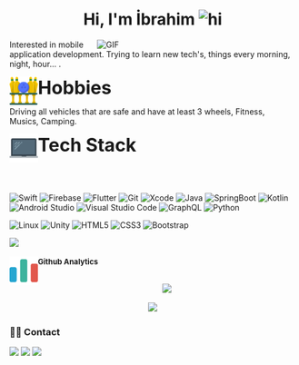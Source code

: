 

<h1 align="center">Hi, I'm İbrahim <img src="https://user-images.githubusercontent.com/1303154/88677602-1635ba80-d120-11ea-84d8-d263ba5fc3c0.gif" width="28px" alt="hi"></h1> 

<img align="right" alt="GIF" src="https://github.com/abhisheknaiidu/abhisheknaiidu/blob/master/code.gif?raw=true" width="350"/>

Interested in mobile application development. Trying to learn new tech's, things every morning, night, hour... .

<img src="trophy-sports-and-competition-svgrepo-com.svg" width="50" height="50" align="left" />
<font size="6"><b>Hobbies</b></font>
 
Driving all vehicles that are safe and have at least 3 wheels, Fitness, Musics, Camping.  

<img src="macbook-svgrepo-com.svg" width="50" height="50" align="left" />
<font size="6"><b>Tech Stack</b></font>
 <br>
 <br>
 <br>
 <br>

![Swift](https://img.shields.io/badge/-swift-F05138?style=for-the-badge&labelColor=black&logo=swift&logoColor=F05138)
![Firebase](https://img.shields.io/badge/-firebase-FFCA28?style=for-the-badge&labelColor=black&logo=firebase&logoColor=FFCA28)
![Flutter](https://img.shields.io/badge/-flutter-02569B?style=for-the-badge&labelColor=black&logo=flutter&logoColor=02569B)
![Git](https://img.shields.io/badge/-git-F05032?style=for-the-badge&labelColor=black&logo=git&logoColor=F05032)
![Xcode](https://img.shields.io/badge/-Xcode-147EFB?style=for-the-badge&labelColor=black&logo=xcode&logoColor=147EFB)
![Java](https://img.shields.io/badge/-java-23ED8B00?style=for-the-badge&labelColor=black&logo=java&logoColor=23ED8B00)
![SpringBoot](https://img.shields.io/badge/Spring_Boot-6DB33F?style=for-the-badge&labelColor=black&logo=spring-boot&logoColor=6DB33F)
![Kotlin](https://img.shields.io/badge/-kotlin-7F52FF?style=for-the-badge&labelColor=black&logo=kotlin&logoColor=7F52FF)
![Android Studio](https://img.shields.io/badge/-Android%20Studio-3DDC84?style=for-the-badge&labelColor=black&logo=android-studio&logoColor=3DDC84)
![Visual Studio Code](https://img.shields.io/badge/-Visual%20Studio%20Code-007ACC?style=for-the-badge&labelColor=black&logo=visual-studio-code&logoColor=007ACC)
![GraphQL](https://img.shields.io/badge/-graphql-E10098?style=for-the-badge&labelColor=black&logo=graphql&logoColor=E10098)
![Python](https://img.shields.io/badge/-python-3776AB?style=for-the-badge&labelColor=black&logo=python&logoColor=3776AB)

![Linux](https://img.shields.io/badge/-linux-FCC624?style=for-the-badge&labelColor=black&logo=linux&logoColor=FCC624)
![Unity](https://img.shields.io/badge/-unity-FFFFFF?style=for-the-badge&labelColor=black&logo=unity&logoColor=FFFFFF)
![HTML5](https://img.shields.io/badge/-html-E34F26?style=for-the-badge&labelColor=black&logo=html5&logoColor=E34F26)
![CSS3](https://img.shields.io/badge/-css-1572B6?style=for-the-badge&labelColor=black&logo=css3&logoColor=1572B6)
![Bootstrap](https://img.shields.io/badge/-bootstrap-7952B3?style=for-the-badge&labelColor=black&logo=bootstrap&logoColor=7952B3)


![](https://komarev.com/ghpvc/?username=ibrahim-demirci)

<img src="bar-chart-svgrepo-com.svg" width="50" height="50" align="left" />
<font size="2"><b>Github Analytics</b></font>
 <br>
 <br>
 
 
 <!---
<p align="center"> 
  <img src="https://github-readme-stats.vercel.app/api?username=ibrahim-demirci&count_private=true&show_icons=true&theme=nord" 
  alt="ibrahim-demirci" />
your comment goes here
and here
-->
  
  
 <p align="center">
  <img src="https://awesome-github-stats.azurewebsites.net/user-stats/ibrahim-demirci?cardType=github&theme=dark&Background=2E3540&Title=7490AC&Text=D8DEE9&Border=E4E2E2&Ring=FFFFFF"/> </p>
 
  <p align="center">
  <img src="https://github-readme-stats.vercel.app/api/top-langs/?username=ibrahim-demirci&layout=count&theme=nord"/> </p>
  



### 🤝🏻 Contact

<p align="left">

<a href="https://www.linkedin.com/in/ibrahim-demirci/"><img src="https://img.shields.io/badge/-linkedin-0A66C2?style=for-the-badge&labelColor=black&logo=linkedin&logoColor=0A66C2"/></a>
<a href="mailto:ibrahimdemirci.dev@gmail.com"><img src="https://img.shields.io/badge/-email-EA4335?style=for-the-badge&labelColor=black&logo=gmail&logoColor=EA4335"/></a>
<a href="https://twitter.com/_ibrahimdmrc"><img src="https://img.shields.io/badge/-Twitter-1DA1F2?style=for-the-badge&labelColor=black&logo=twitter&logoColor=1DA1F2"/></a>

</p>


